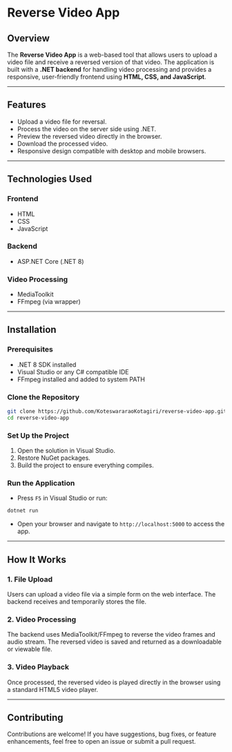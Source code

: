 # Reverse Video App

## Overview
The **Reverse Video App** is a web-based tool that allows users to upload a video file and receive a reversed version of that video. The application is built with a **.NET backend** for handling video processing and provides a responsive, user-friendly frontend using **HTML, CSS, and JavaScript**.

---

## Features
- Upload a video file for reversal.
- Process the video on the server side using .NET.
- Preview the reversed video directly in the browser.
- Download the processed video.
- Responsive design compatible with desktop and mobile browsers.

---

## Technologies Used

### Frontend
- HTML
- CSS
- JavaScript

### Backend
- ASP.NET Core (.NET 8)

### Video Processing
- MediaToolkit
- FFmpeg (via wrapper)

---

## Installation

### Prerequisites
- .NET 8 SDK installed
- Visual Studio or any C# compatible IDE
- FFmpeg installed and added to system PATH

### Clone the Repository
```bash
git clone https://github.com/KoteswararaoKotagiri/reverse-video-app.git
cd reverse-video-app
```

### Set Up the Project
1. Open the solution in Visual Studio.
2. Restore NuGet packages.
3. Build the project to ensure everything compiles.

### Run the Application
- Press `F5` in Visual Studio or run:
```bash
dotnet run
```
- Open your browser and navigate to `http://localhost:5000` to access the app.

---

## How It Works

### 1. File Upload
Users can upload a video file via a simple form on the web interface. The backend receives and temporarily stores the file.

### 2. Video Processing
The backend uses MediaToolkit/FFmpeg to reverse the video frames and audio stream. The reversed video is saved and returned as a downloadable or viewable file.

### 3. Video Playback
Once processed, the reversed video is played directly in the browser using a standard HTML5 video player.

---

## Contributing
Contributions are welcome! If you have suggestions, bug fixes, or feature enhancements, feel free to open an issue or submit a pull request.

